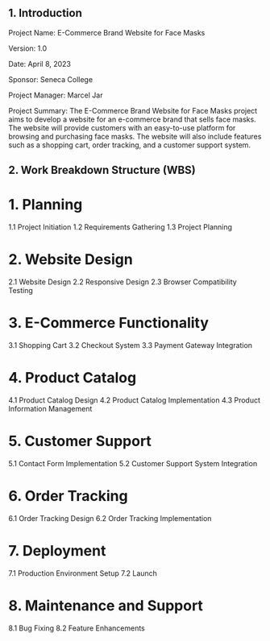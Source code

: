 ## 1. Introduction

Project Name: E-Commerce Brand Website for Face Masks

Version: 1.0

Date: April 8, 2023

Sponsor: Seneca College

Project Manager: Marcel Jar

Project Summary: The E-Commerce Brand Website for Face Masks project aims to develop a website for an e-commerce brand that sells face masks. The website will provide customers with an easy-to-use platform for browsing and purchasing face masks. The website will also include features such as a shopping cart, order tracking, and a customer support system.


## 2. Work Breakdown Structure (WBS)
# 1. Planning
1.1 Project Initiation
1.2 Requirements Gathering
1.3 Project Planning

# 2. Website Design
2.1 Website Design
2.2 Responsive Design
2.3 Browser Compatibility Testing

# 3. E-Commerce Functionality
3.1 Shopping Cart
3.2 Checkout System
3.3 Payment Gateway Integration

# 4. Product Catalog
4.1 Product Catalog Design
4.2 Product Catalog Implementation
4.3 Product Information Management

# 5. Customer Support
5.1 Contact Form Implementation
5.2 Customer Support System Integration

# 6. Order Tracking
6.1 Order Tracking Design
6.2 Order Tracking Implementation

# 7. Deployment
7.1 Production Environment Setup
7.2 Launch

# 8. Maintenance and Support
8.1 Bug Fixing
8.2 Feature Enhancements
